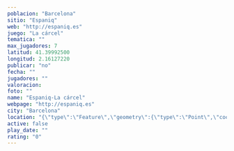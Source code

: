 ```yaml
---
poblacion: "Barcelona"
sitio: "Espaniq"
web: "http://espaniq.es"
juego: "La cárcel"
tematica: ""
max_jugadores: 7
latitud: 41.39992500
longitud: 2.16127220
publicar: "no"
fecha: ""
jugadores: ""
valoracion: 
foto: ""
name: "Espaniq-La cárcel"
webpage: "http://espaniq.es"
city: "Barcelona"
location: "{\"type\":\"Feature\",\"geometry\":{\"type\":\"Point\",\"coordinates\":[2.1612722,41.399925]}}"
active: false
play_date: ""
rating: "0"
---
```

